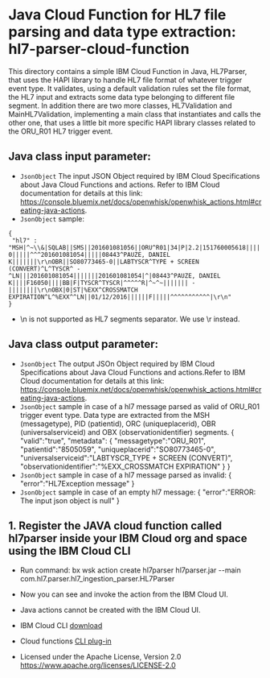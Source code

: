 # Java Cloud Function for HL7 file parsing and data type extraction: hl7-parser-cloud-function

This directory contains a simple IBM Cloud Function in Java, HL7Parser, that uses the HAPI library to handle HL7 file format of whatever trigger event type. It validates, using a default validation rules set the file format, the HL7 input and extracts some data type belonging to different file segment. In addition there are two more classes, HL7Validation and MainHL7Validation, implementing a main class that instantiates and calls the other one, that uses a little bit more specific HAPI library classes related to the ORU_R01 HL7 trigger event.

## Java class input parameter:
 * `JsonObject` The input JSON Object required by IBM Cloud Specifications about Java Cloud Functions and actions. Refer to IBM Cloud documentation for details at this link: https://console.bluemix.net/docs/openwhisk/openwhisk_actions.html#creating-java-actions.
 * `JsonObject` sample:
 
 ```
 {
  "hl7" : "MSH|^~\\&|SQLAB||SMS||201601081056||ORU^R01|34|P|2.2|151760005618||||||^^^^^\r\nPID|000|111|8505059^^^AMC^MR|CCC|ICDTENPONE^TWENTY^^^^^|DDD|19810519|M|EEE|FFF|GGG|HHH|||MMM|NNN|OOO|500084652^^^^^\r\nORC|RE|SO80773465-0|||||^^^201601081054|||||08443^PAUZE, DANIEL K|||||||\r\nOBR||SO80773465-0||LABTYSCR^TYPE + SCREEN (CONVERT)^L^TYSCR^ - ^LN|||201601081054|||||||201601081054|^|08443^PAUZE, DANIEL K||||F16050||||BB|F|TYSCR^TYSCR|^^^^^R|^~^~||||||| - ||||||||\r\nOBX|0|ST|%EXX^CROSSMATCH EXPIRATION^L^%EXX^^LN||01/12/2016||||||F|||||^^^^^^^^^^^|\r\n"
 }
 ```
 * \n is not supported as HL7 segments separator. We use \r instead. 

## Java class output parameter:
* `JsonObject` The output JSOn Object required by IBM Cloud Specifications about Java Cloud Functions and actions.Refer to IBM Cloud documentation for details at this link: https://console.bluemix.net/docs/openwhisk/openwhisk_actions.html#creating-java-actions.
* `JsonObject` sample in case of a hl7 message parsed as valid of ORU_R01 trigger event type. Data type are extracted from the MSH (messagetype), PID (patientid), ORC (uniqueplacerid), OBR (universalserviceid) and OBX (observationidentifier) segments.
{
 "valid":"true",
  "metadata":
  {
  		"messagetype":"ORU_R01",
  		"patientid":"8505059",
  		"uniqueplacerid":"SO80773465-0",
  		"universalserviceid":"LABTYSCR_TYPE + SCREEN (CONVERT)",
  		"observationidentifier":"%EXX_CROSSMATCH EXPIRATION"
  }
}
* `JsonObject` sample in case of a hl7 message parsed as invalid:
{
 "error":"HL7Exception message"
}
* `JsonObject` sample in case of an empty hl7 message:
{
 "error":"ERROR: The input json object is null"
}

## 1. Register the JAVA cloud function called hl7parser inside your IBM Cloud org and space using the IBM Cloud CLI
* Run command:
  bx wsk action create hl7parser hl7parser.jar --main com.hl7.parser.hl7_ingestion_parser.HL7Parser
* Now you can see and invoke the action from the IBM Cloud UI.
* Java actions cannot be created with the IBM Cloud UI.

 * IBM Cloud CLI [download](https://console.bluemix.net/docs/cli/reference/bluemix_cli/download_cli.html#download_install)
 * Cloud functions [CLI plug-in](https://console.bluemix.net/docs/openwhisk/bluemix_cli.html#cloudfunctions_cli)
 * Licensed under the Apache License, Version 2.0 https://www.apache.org/licenses/LICENSE-2.0
